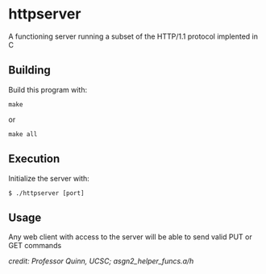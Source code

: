 # httpserver
A functioning server running a subset of the HTTP/1.1 protocol implented in C

## Building

Build this program with:
```
make
```
or
```
make all
```

## Execution

Initialize the server with:
```
$ ./httpserver [port]
```

## Usage

Any web client with access to the server will be able to send valid PUT or GET commands

*credit: Professor Quinn, UCSC; asgn2_helper_funcs.a/h*
